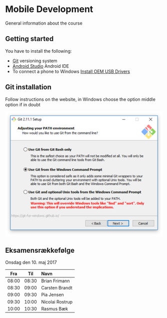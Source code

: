 # Mobile Development

General information about the course

## Getting started

You have to install the following:
* [Git](https://git-scm.com/downloads) versioning system
* [Android Studio](https://developer.android.com/studio/index.html) Android IDE
* To connect a phone to Windows [Install OEM USB Drivers](https://developer.android.com/studio/run/oem-usb.html)

## Git installation

Follow instructions on the website,
in Windows choose the option middle option if in doubt

![Command prompt options](/image/git-dialog.png)

## Eksamensrækkefølge

Onsdag den 10. maj 2017

| Fra   | Til   | Navn            |
| :---: | :---: | :-------------- |
| 08:00 | 08:30 | Brian Frimann   |
| 08:30 | 09:00 | Carsten Brandt  |
| 09:00 | 09:30 | Pia Jensen      |
| 09:30 | 10:00 | Nicolai Rostrup |
| 10:00 | 10:30 | Rasmus Bæk      |
